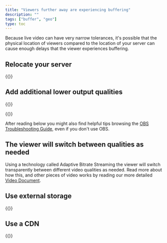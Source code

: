 ```yaml
---
title: "Viewers further away are experiencing buffering"
description: ""
tags: ["buffer", "geo"]
type: toc
---
```


Because live video can have very narrow tolerances, it's possible that the physical location of viewers compared to the location of your server can cause enough delays that the viewer experiences buffering.

## Relocate your server

{{<embedcontent file="/content/troubleshoot/shared/relocate-physical-server.md">}}

## Add additional lower output qualities

{{<embedcontent file="/content/troubleshoot/shared/add-lower-quality-outputs.md">}}

{{<embedcontent file="/content/troubleshoot/shared/reduce-video-quality.md">}}

After reading below you might also find helpful tips browsing the [OBS Troubleshooting Guide](https://github.com/obsproject/obs-studio/wiki/Stream-Buffering-Issues/d65033b24e4a4c81c87323f05a59c12f78de620b), even if you don't use OBS.

## The viewer will switch between qualities as needed

Using a technology called Adaptive Bitrate Streaming the viewer will switch transparently between different video qualities as needed. Read more about how this, and other pieces of video works by reading our more detailed [Video Document](/docs/video).

## Use external storage

{{<embedcontent file="/content/troubleshoot/shared/use-storage.md">}}

## Use a CDN

{{<embedcontent file="/content/troubleshoot/shared/use-cdn.md">}}
